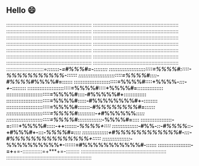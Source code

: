 <!--
**Toash/Toash** is a ✨ _special_ ✨ repository because its `README.md` (this file) appears on your GitHub profile.

Here are some ideas to get you started:

- 🔭 I’m currently working on ...
- 🌱 I’m currently learning ...
- 👯 I’m looking to collaborate on ...
- 🤔 I’m looking for help with ...
- 💬 Ask me about ...
- 📫 How to reach me: ...
- 😄 Pronouns: ...
- ⚡ Fun fact: ...
-->

## Hello 😄

:::::::::::::::::::::::::::::::::::::::::::::::::::::::::
:::::::::::::::::::::::::::::::::::::::::::::::::::::::::
:::::::::::::::::::::::::::::::::::::::::::::::::::::::::
:::::::::::::::::::::::::::::::::::::::::::::::::::::::::
:::::::::::::::::::::::::::::::::::::::::::::::::::::::::
:::::::::::::::::::::::::::::::::::::::::::::::::::::::::
:::::::::::::::::::::::::::::::::::::::::::::::::::::::::
:::::::::::::::::::::::::::::::::::::::::::::::::::::::::
:::::::::::::::::::::::::::::::::::::::::::::::::::::::::
:::::::::::::::::::::::::::::::::::::::::::::::::::::::::
:::::::::::::::::::::::::::::::::::::::::::::::::::::::::
:::::::::::::::::::::::::::::::::::::::::::::::::::::::::
:::::::::::::::::::::::::::::::::::::::::::::::::::::::::
:::::::::::::::::::::::::::::::::::::::::::::::::::::::::
:::::::::::::::::::::::::=*****:::::::-=*#%%%#*=-::::::::
:::::::::::::::::::::::::=%%%%#:::::-*%%%%%%%%%%%*-::::::
:::::::::::::::::::::::::=%%%%#::::-#%%%%#***%%%%#=::::::
:::::::::::::::::::::::::=%%%%#::::+%%%%*-:::-+*-::::::::
:::::::::::::::::::::::::=%%%%#::::+%%%%#=:::::::::::::::
:::::::::::::::::::::::::=%%%%#::::-#%%%%%#+:::::::::::::
:::::::::::::::::::::::::=%%%%#:::::-#%%%%%%%%#+-::::::::
:::::::::::::::::::::::::=%%%%#:::::::-*#%%%%%%%%#=::::::
:::::::::::::::::::::::::=%%%%#::::::::::-+*#%%%%%%*:::::
:::::::::::::::::::::::::=%%%%#::::::::::::::-*%%%%#=::::
::::::::::::::::::-=:::::+%%%%#:::::-++:::::::-*%%%%+::::
:::::::::::::::-*#%%*-::-#%%%%*::-+#%%%#+-:::-*%%%%#=::::
:::::::::::::::+#%%%%%%%%%%%%#-:::-#%%%%%%%%%%%%%%%+:::::
::::::::::::::::-*%%%%%%%%%%*-::::::=#%%%%%%%%%%%#-::::::
:::::::::::::::::::-=+**+=-:::::::::::::=+***+=-:::::::::
:::::::::::::::::::::::::::::::::::::::::::::::::::::::::
:::::::::::::::::::::::::::::::::::::::::::::::::::::::::





